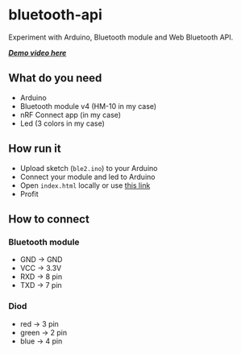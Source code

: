 # bluetooth-api
Experiment with Arduino, Bluetooth module and Web Bluetooth API.

***[Demo video here](https://binjo.ru/iot/demo.mp4)***

## What do you need
* Arduino
* Bluetooth module v4 (HM-10 in my case)
* nRF Connect app (in my case)
* Led (3 colors in my case)

## How run it
* Upload sketch (`ble2.ino`) to your Arduino
* Connect your module and led to Arduino
* Open `index.html` locally or use [this link](https://binjo.ru/iot/)
* Profit

## How to connect
### Bluetooth module
* GND -> GND
* VCC -> 3.3V
* RXD -> 8 pin
* TXD -> 7 pin

### Diod
* red -> 3 pin
* green -> 2 pin
* blue -> 4 pin
